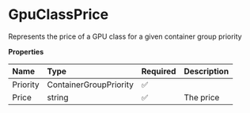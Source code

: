# GpuClassPrice

Represents the price of a GPU class for a given container group priority

**Properties**

| Name     | Type                   | Required | Description |
| :------- | :--------------------- | :------- | :---------- |
| Priority | ContainerGroupPriority | ✅       |             |
| Price    | string                 | ✅       | The price   |
